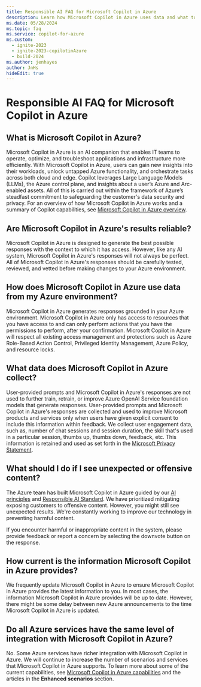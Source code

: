 ```yaml
---
title: Responsible AI FAQ for Microsoft Copilot in Azure
description: Learn how Microsoft Copilot in Azure uses data and what to expect.
ms.date: 05/28/2024
ms.topic: faq
ms.service: copilot-for-azure
ms.custom:
  - ignite-2023
  - ignite-2023-copilotinAzure
  - build-2024
ms.author: jenhayes
author: JnHs
hideEdit: true
---
```


# Responsible AI FAQ for Microsoft Copilot in Azure

## What is Microsoft Copilot in Azure?

Microsoft Copilot in Azure is an AI companion that enables IT teams to operate, optimize, and troubleshoot applications and infrastructure more efficiently. With Microsoft Copilot in Azure, users can gain new insights into their workloads, unlock untapped Azure functionality, and orchestrate tasks across both cloud and edge. Copilot leverages Large Language Models (LLMs), the Azure control plane, and insights about a user’s Azure and Arc-enabled assets. All of this is carried out within the framework of Azure’s steadfast commitment to safeguarding the customer's data security and privacy. For an overview of how Microsoft Copilot in Azure works and a summary of Copilot capabilities, see [Microsoft Copilot in Azure overview](overview.md).

## Are Microsoft Copilot in Azure's results reliable?

Microsoft Copilot in Azure is designed to generate the best possible responses with the context to which it has access. However, like any AI system, Microsoft Copilot in Azure's responses will not always be perfect. All of Microsoft Copilot in Azure's responses should be carefully tested, reviewed, and vetted before making changes to your Azure environment.

## How does Microsoft Copilot in Azure use data from my Azure environment?

Microsoft Copilot in Azure generates responses grounded in your Azure environment. Microsoft Copilot in Azure only has access to resources that you have access to and can only perform actions that you have the permissions to perform, after your confirmation. Microsoft Copilot in Azure will respect all existing access management and protections such as Azure Role-Based Action Control, Privileged Identity Management, Azure Policy, and resource locks.

## What data does Microsoft Copilot in Azure collect?

User-provided prompts and Microsoft Copilot in Azure's responses are not used to further train, retrain, or improve Azure OpenAI Service foundation models that generate responses. User-provided prompts and Microsoft Copilot in Azure's responses are collected and used to improve Microsoft products and services only when users have given explicit consent to include this information within feedback. We collect user engagement data, such as, number of chat sessions and session duration, the skill that's used in a particular session, thumbs up, thumbs down, feedback, etc. This information is retained and used as set forth in the [Microsoft Privacy Statement](https://privacy.microsoft.com/en-us/privacystatement).

## What should I do if I see unexpected or offensive content?

The Azure team has built Microsoft Copilot in Azure guided by our [AI principles](https://www.microsoft.com/ai/principles-and-approach) and [Responsible AI Standard](https://aka.ms/RAIStandardPDF). We have prioritized mitigating exposing customers to offensive content. However, you might still see unexpected results. We're constantly working to improve our technology in preventing harmful content.

If you encounter harmful or inappropriate content in the system, please provide feedback or report a concern by selecting the downvote button on the response.

## How current is the information Microsoft Copilot in Azure provides?

We frequently update Microsoft Copilot in Azure to ensure Microsoft Copilot in Azure provides the latest information to you. In most cases, the information Microsoft Copilot in Azure provides will be up to date. However, there might be some delay between new Azure announcements to the time Microsoft Copilot in Azure is updated.

## Do all Azure services have the same level of integration with Microsoft Copilot in Azure?

No. Some Azure services have richer integration with Microsoft Copilot in Azure. We will continue to increase the number of scenarios and services that Microsoft Copilot in Azure supports. To learn more about some of the current capabilities, see [Microsoft Copilot in Azure capabilities](capabilities.md) and the articles in the **Enhanced scenarios** section.
